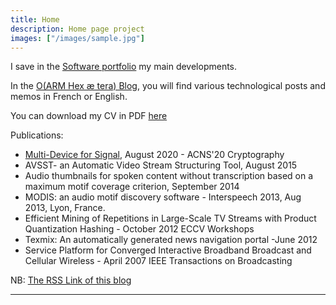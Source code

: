 ```yaml
---
title: Home
description: Home page project
images: ["/images/sample.jpg"]
---
```


I save in the [Software portfolio](/portfolio "Software portfolio") my main developments. 

In the [O(ARM Hex æ tera) Blog](/post "O(ARM Hex æ Tera) Blog"), you will find various technological posts and memos in French or English.


You can download my CV in PDF [here](sebastien_campion_resume.pdf)


Publications: 

- [Multi-Device for Signal](https://eprint.iacr.org/2019/1363.pdf), August 2020 - ACNS'20 Cryptography
- AVSST- an Automatic Video Stream Structuring Tool, August 2015
- Audio thumbnails for spoken content without transcription based on a maximum motif coverage criterion, September 2014
- MODIS: an audio motif discovery software - Interspeech 2013, Aug 2013, Lyon, France. 
- Efficient Mining of Repetitions in Large-Scale TV Streams with Product Quantization Hashing - October 2012 ECCV Workshops 
- Texmix: An automatically generated news navigation portal -June 2012
- Service Platform for Converged Interactive Broadband Broadcast and Cellular Wireless - April 2007 IEEE Transactions on Broadcasting


NB: [The RSS Link of this blog](./index.html)

------------------------------------------------------------------------------------------------------------------------




<!---
 #[Get to know me better](/about "Get to know me better")
-->
